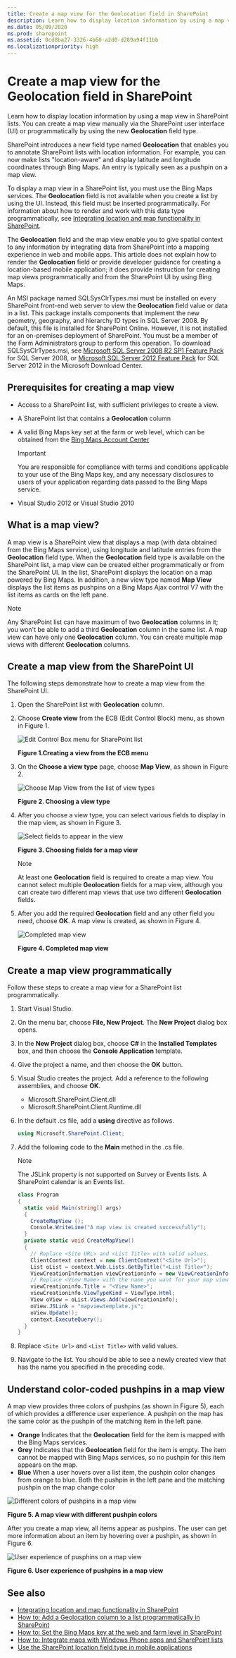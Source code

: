 ```yaml
---
title: Create a map view for the Geolocation field in SharePoint
description: Learn how to display location information by using a map view in SharePoint lists.
ms.date: 05/09/2020
ms.prod: sharepoint
ms.assetid: 0cd8ba27-3326-4b60-a2d0-d289a94f11bb
ms.localizationpriority: high
---
```


# Create a map view for the Geolocation field in SharePoint
Learn how to display location information by using a map view in SharePoint lists. You can create a map view manually via the SharePoint user interface (UI) or programmatically by using the new **Geolocation** field type.

SharePoint introduces a new field type named **Geolocation** that enables you to annotate SharePoint lists with location information. For example, you can now make lists "location-aware" and display latitude and longitude coordinates through Bing Maps. An entry is typically seen as a pushpin on a map view.

To display a map view in a SharePoint list, you must use the Bing Maps services. The **Geolocation** field is not available when you create a list by using the UI. Instead, this field must be inserted programmatically. For information about how to render and work with this data type programmatically, see [Integrating location and map functionality in SharePoint](integrating-location-and-map-functionality-in-sharepoint.md).

The **Geolocation** field and the map view enable you to give spatial context to any information by integrating data from SharePoint into a mapping experience in web and mobile apps. This article does not explain how to render the **Geolocation** field or provide developer guidance for creating a location-based mobile application; it does provide instruction for creating map views programmatically and from the SharePoint UI by using Bing Maps.

An MSI package named SQLSysClrTypes.msi must be installed on every SharePoint front-end web server to view the **Geolocation** field value or data in a list. This package installs components that implement the new geometry, geography, and hierarchy ID types in SQL Server 2008. By default, this file is installed for SharePoint Online. However, it is not installed for an on-premises deployment of SharePoint. You must be a member of the Farm Administrators group to perform this operation. To download SQLSysClrTypes.msi, see [Microsoft SQL Server 2008 R2 SP1 Feature Pack](https://www.microsoft.com/download/details.aspx?id=30437) for SQL Server 2008, or [Microsoft SQL Server 2012 Feature Pack](https://www.microsoft.com/download/details.aspx?id=29065) for SQL Server 2012 in the Microsoft Download Center.

## Prerequisites for creating a map view

- Access to a SharePoint list, with sufficient privileges to create a view.
- A SharePoint list that contains a **Geolocation** column
- A valid Bing Maps key set at the farm or web level, which can be obtained from the  [Bing Maps Account Center](http://www.bingmapsportal.com/)

    > [!IMPORTANT]
    > You are responsible for compliance with terms and conditions applicable to your use of the Bing Maps key, and any necessary disclosures to users of your application regarding data passed to the Bing Maps service.

- Visual Studio 2012 or Visual Studio 2010

## What is a map view?

A map view is a SharePoint view that displays a map (with data obtained from the Bing Maps service), using longitude and latitude entries from the **Geolocation** field type. When the **Geolocation** field type is available on the SharePoint list, a map view can be created either programmatically or from the SharePoint UI. In the list, SharePoint displays the location on a map powered by Bing Maps. In addition, a new view type named **Map View** displays the list items as pushpins on a Bing Maps Ajax control V7 with the list items as cards on the left pane.

> [!NOTE]
> Any SharePoint list can have maximum of two **Geolocation** columns in it; you won't be able to add a third **Geolocation** column in the same list. A map view can have only one **Geolocation** column. You can create multiple map views with different **Geolocation** columns.

## Create a map view from the SharePoint UI

The following steps demonstrate how to create a map view from the SharePoint UI.

1. Open the SharePoint list with **Geolocation** column.
1. Choose **Create view** from the ECB (Edit Control Block) menu, as shown in Figure 1.

    ![Edit Control Box menu for SharePoint list](../images/SPCon15_CreateMapView_ECB_Menu__fig1.png)

      **Figure 1.Creating a view from the ECB menu**

1. On the **Choose a view type** page, choose **Map View**, as shown in Figure 2.

    ![Choose Map View from the list of view types](../images/SPCon15_CreateMapView_ChooseViewType__fig2.png)

    **Figure 2. Choosing a view type**

1. After you choose a view type, you can select various fields to display in the map view, as shown in Figure 3.

    ![Select fields to appear in the view](../images/SPCon15_CreateMapView_SelectFieldsForView__fig3.png)

    **Figure 3. Choosing fields for a map view**

    > [!NOTE]
    > At least one **Geolocation** field is required to create a map view. You cannot select multiple **Geolocation** fields for a map view, although you can create two different map views that use two different **Geolocation** fields.

1. After you add the required **Geolocation** field and any other field you need, choose **OK**. A map view is created, as shown in Figure 4.

    ![Completed map view](../images/SPCon15_CreateMapView_MyMapView__fig4.png)

    **Figure 4. Completed map view**

## Create a map view programmatically

Follow these steps to create a map view for a SharePoint list programmatically.

1. Start Visual Studio.
1. On the menu bar, choose **File, New Project**. The **New Project** dialog box opens.
1. In the **New Project** dialog box, choose **C#** in the **Installed Templates** box, and then choose the **Console Application** template.
1. Give the project a name, and then choose the **OK** button.
1. Visual Studio creates the project. Add a reference to the following assemblies, and choose **OK**.

    - Microsoft.SharePoint.Client.dll
    - Microsoft.SharePoint.Client.Runtime.dll

1. In the default .cs file, add a **using** directive as follows.

    ```csharp
    using Microsoft.SharePoint.Client;
    ```

1. Add the following code to the **Main** method in the .cs file.

    > [!NOTE]
    > The JSLink property is not supported on Survey or Events lists. A SharePoint calendar is an Events list.

    ```csharp
    class Program
    {
      static void Main(string[] args)
      {
        CreateMapView ();
        Console.WriteLine("A map view is created successfully");
      }
      private static void CreateMapView()
      {
        // Replace <Site URL> and <List Title> with valid values.
        ClientContext context = new ClientContext("<Site Url>");
        List oList = context.Web.Lists.GetByTitle("<List Title>");
        ViewCreationInformation viewCreationinfo = new ViewCreationInformation();
        // Replace <View Name> with the name you want for your map view.
        viewCreationinfo.Title = "<View Name>";
        viewCreationinfo.ViewTypeKind = ViewType.Html;
        View oView = oList.Views.Add(viewCreationinfo);
        oView.JSLink = "mapviewtemplate.js";
        oView.Update();
        context.ExecuteQuery();
      }
    }
    ```
    
1. Replace  `<Site Url>` and `<List Title>` with valid values.
1. Navigate to the list. You should be able to see a newly created view that has the name you specified in the preceding code.

## Understand color-coded pushpins in a map view

A map view provides three colors of pushpins (as shown in Figure 5), each of which provides a difference user experience. A pushpin on the map has the same color as the pushpin of the matching item in the left pane.

- **Orange** Indicates that the **Geolocation** field for the item is mapped with the Bing Maps services.
- **Grey** Indicates that the **Geolocation** field for the item is empty. The item cannot be mapped with Bing Maps services, so no pushpin for this item appears on the map.
- **Blue** When a user hovers over a list item, the pushpin color changes from orange to blue. Both the pushpin in the left pane and the matching pushpin on the map change color

![Different colors of pushpins in a map view](../images/SPCon15_CreateMapView_DifferentPushPinsOnMapView__fig5.png)

**Figure 5. A map view with different pushpin colors**

After you create a map view, all items appear as pushpins. The user can get more information about an item by hovering over a pushpin, as shown in Figure 6.

![User experience of pusphins on a map view](../images/SPCon15_CreateMapView_PushPinsOnMapView__fig6.png)

**Figure 6. User experience of pushpins in a map view**

## See also

- [Integrating location and map functionality in SharePoint](integrating-location-and-map-functionality-in-sharepoint.md)
- [How to: Add a Geolocation column to a list programmatically in SharePoint](how-to-add-a-geolocation-column-to-a-list-programmatically-in-sharepoint.md)
- [How to: Set the Bing Maps key at the web and farm level in SharePoint](how-to-set-the-bing-maps-key-at-the-web-and-farm-level-in-sharepoint.md)
- [How to: Integrate maps with Windows Phone apps and SharePoint lists](how-to-integrate-maps-with-windows-phone-apps-and-sharepoint-lists.md)
- [Use the SharePoint location field type in mobile applications](https://technet.microsoft.com/library/fp161355%28v=office.15%29.aspx)
